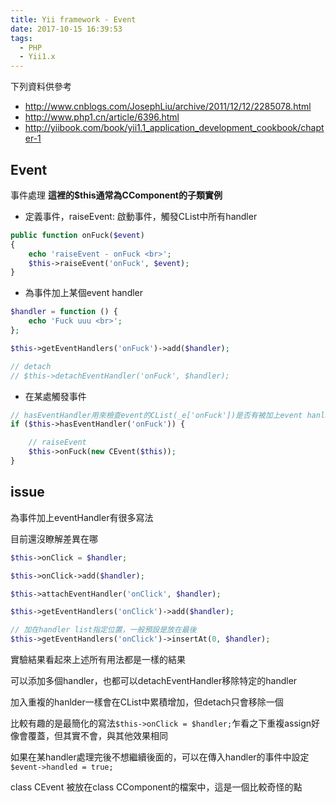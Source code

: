 ```yaml
---
title: Yii framework - Event
date: 2017-10-15 16:39:53
tags:
  - PHP
  - Yii1.x
---
```


下列資料供參考

* <http://www.cnblogs.com/JosephLiu/archive/2011/12/12/2285078.html>
* <http://www.php1.cn/article/6396.html>
* <http://yiibook.com/book/yii1.1_application_development_cookbook/chapter-1>

## Event

事件處理
**這裡的$this通常為CComponent的子類實例**

* 定義事件，raiseEvent: 啟動事件，觸發CList中所有handler

```PHP
public function onFuck($event)
{
    echo 'raiseEvent - onFuck <br>';
    $this->raiseEvent('onFuck', $event);
}
```

* 為事件加上某個event handler

```PHP
$handler = function () {
    echo 'Fuck uuu <br>';
};

$this->getEventHandlers('onFuck')->add($handler);

// detach
// $this->detachEventHandler('onFuck', $handler);
```

* 在某處觸發事件

```PHP
// hasEventHandler用來檢查event的CList(_e['onFuck'])是否有被加上event hanlder
if ($this->hasEventHandler('onFuck')) {

    // raiseEvent
    $this->onFuck(new CEvent($this));
}
```

## issue

為事件加上eventHandler有很多寫法

目前還沒瞭解差異在哪

```PHP
$this->onClick = $handler;
```

```PHP
$this->onClick->add($handler);
```

```PHP
$this->attachEventHandler('onClick', $handler);
```

```PHP
$this->getEventHandlers('onClick')->add($handler);
```

```PHP
// 加在handler list指定位置，一般預設是放在最後
$this->getEventHandlers('onClick')->insertAt(0, $handler);
```

實驗結果看起來上述所有用法都是一樣的結果

可以添加多個handler，也都可以detachEventHandler移除特定的handler

加入重複的hanlder一樣會在CList中累積增加，但detach只會移除一個

比較有趣的是最簡化的寫法`$this->onClick = $handler;`乍看之下重複assign好像會覆蓋，但其實不會，與其他效果相同

如果在某handler處理完後不想繼續後面的，可以在傳入handler的事件中設定`$event->handled = true;`

class CEvent 被放在class CComponent的檔案中，這是一個比較奇怪的點

